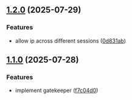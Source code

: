 ## [1.2.0](https://github.com/baumrock/RockGatekeeper/compare/v1.1.0...v1.2.0) (2025-07-29)


### Features

* allow ip across different sessions ([0d831ab](https://github.com/baumrock/RockGatekeeper/commit/0d831ab364fd480545cb46636a2037a6c17f5133))

## [1.1.0](https://github.com/baumrock/RockGatekeeper/compare/f7c04d0b078531ca640409cf474449290f4a2917...v1.1.0) (2025-07-28)


### Features

* implement gatekeeper ([f7c04d0](https://github.com/baumrock/RockGatekeeper/commit/f7c04d0b078531ca640409cf474449290f4a2917))

